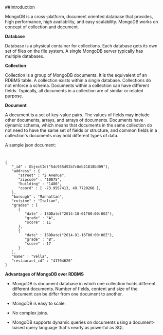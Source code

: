 ##Introduction

MongoDB is a cross-platform, document oriented database that provides, high performance, high availability, and easy scalability. MongoDB works on concept of collection and document.

__Database__

Database is a physical container for collections. Each database gets its own set of files on the file system. A single MongoDB server typically has multiple databases.

__Collection__

Collection is a group of MongoDB documents. It is the equivalent of an RDBMS table. A collection exists within a single database. Collections do not enforce a schema. Documents within a collection can have different fields. Typically, all documents in a collection are of similar or related purpose.

__Document__

A document is a set of key-value pairs. The values of fields may include other documents, arrays, and arrays of documents. Documents have dynamic schema, which means that documents in the same collection do not need to have the same set of fields or structure, and common fields in a collection's documents may hold different types of data. 

A sample json document:

```


{
   "_id" : ObjectId("54c955492b7c8eb21818bd09"),
   "address" : {
      "street" : "2 Avenue",
      "zipcode" : "10075",
      "building" : "1480",
      "coord" : [ -73.9557413, 40.7720266 ],
   },
   "borough" : "Manhattan",
   "cuisine" : "Italian",
   "grades" : [
      {
         "date" : ISODate("2014-10-01T00:00:00Z"),
         "grade" : "A",
         "score" : 11
      },
      {
         "date" : ISODate("2014-01-16T00:00:00Z"),
         "grade" : "B",
         "score" : 17
      }
   ],
   "name" : "Vella",
   "restaurant_id" : "41704620"
}

```

__Advantages of MongoDB over RDBMS__

* MongoDB is document database in which one collection holds different different documents. Number of fields, content and size of the document can be differ from one document to another.

* MongoDB is easy to scale.

* No complex joins.

* MongoDB supports dynamic queries on documents using a document-based query language that's nearly as powerful as SQL


